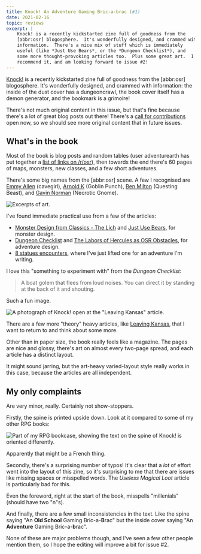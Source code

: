 ```yaml
---
title: Knock! An Adventure Gaming Bric-a-brac (#1)
date: 2021-02-16
topic: reviews
excerpt: |
    Knock! is a recently kickstarted zine full of goodness from the
    [abbr:osr] blogosphere.  It's wonderfully designed, and crammed with
    information.  There's a nice mix of stuff which is immediately
    useful (like *Just Use Bears*, or the *Dungeon Checklist*), and
    some more thought-provoking articles too.  Plus some great art.  I
    recommend it, and am looking forward to issue #2!
---
```


[Knock!][] is a recently kickstarted zine full of goodness from the
[abbr:osr] blogosphere.  It's wonderfully designed, and crammed with
information: the inside of the dust cover has a dungeoncrawl, the book
cover itself has a demon generator, and the bookmark is a grimoire!

There's not much original content in this issue, but that's fine
because there's a lot of great blog posts out there!  There's a [call
for contributions][] open now, so we should see more original content
that in future issues.

[Knock!]: https://www.themerrymushmen.com/
[call for contributions]: https://www.themerrymushmen.com/2021/02/09/knocks-permanent-call-to-contribution/

## What's in the book

Most of the book is blog posts and random tables (user adventurearth
has put together a [list of links on /r/osr][]), then towards the end
there's 60 pages of maps, monsters, new classes, and a few short
adventures.

There's some big names from the [abbr:osr] scene.  A few I recognised
are [Emmy Allen][] (cavegirl), [Arnold K][] (Goblin Punch), [Ben
Milton][] (Questing Beast), and [Gavin Norman][] (Necrotic Gnome).

![Excerpts of art.](files/knock-issue-1/art.jpg)

I've found immediate practical use from a few of the articles:

- [Monster Design from Classics - The Lich][] and [Just Use Bears][], for monster design.
- [Dungeon Checklist][] and [The Labors of Hercules as OSR Obstacles][], for adventure design.
- [8 statues encounters][], where I've just lifted one for an adventure I'm writing.

I love this "something to experiment with" from the *Dungeon
Checklist*:

> A boat golem that flees from loud noises.  You can direct it by
> standing at the back of it and shouting.

Such a fun image.

![A photograph of Knock! open at the "Leaving Kansas" article.](files/knock-issue-1/leaving-kansas.jpg)

There are a few more "theory" heavy articles, like [Leaving Kansas][],
that I want to return to and think about some more.

Other than in paper size, the book really feels like a magazine.  The
pages are nice and glossy, there's art on almost every two-page
spread, and each article has a distinct layout.

It might sound jarring, but the art-heavy varied-layout style really
works in this case, because the articles are all independent.

[list of links on /r/osr]: https://www.reddit.com/r/osr/comments/lhv33e/knock_1_article_list_with_web_links/
[Emmy Allen]: http://cavegirlgames.blogspot.com/
[Arnold K]: http://goblinpunch.blogspot.com/
[Ben Milton]: https://www.youtube.com/c/QuestingBeast
[Gavin Norman]: https://necroticgnome.com/
[Monster Design from Classics - The Lich]: https://www.bastionland.com/2018/12/monster-design-from-classics-lich.html
[Just Use Bears]: https://talesofthegrotesqueanddungeonesque.blogspot.com/2016/08/just-use-bears.html
[Dungeon Checklist]: http://goblinpunch.blogspot.com/2016/01/dungeon-checklist.html
[The Labors of Hercules as OSR Obstacles]: http://questingblog.com/the-labors-of-heracles-as-osr-obstacles/
[8 statues encounters]: http://merrymushmen.canalblog.com/archives/2020/01/17/37948151.html
[Leaving Kansas]: http://cavegirlgames.blogspot.com/2018/03/leaving-kansas.html

## My only complaints

Are very minor, really.  Certainly not show-stoppers.

Firstly, the spine is printed upside down.  Look at it compared to
some of my other RPG books:

![Part of my RPG bookcase, showing the text on the spine of Knock! is oriented differently.](files/knock-issue-1/spine.jpg)

Apparently that might be a French thing.

Secondly, there's a surprising number of typos!  It's clear that a
*lot* of effort went into the layout of this zine, so it's surprising
to me that there are issues like missing spaces or misspelled words.
The *Useless Magical Loot* article is particularly bad for this.

Even the foreword, right at the start of the book, misspells
"millenials" (should have two "n"s).

And finally, there are a few small inconsistencies in the text.  Like
the spine saying "An **Old School** Gaming Bric-a-**B**rac" but the
inside cover saying "An **Adventure** Gaming Bric-a-**b**rac".

None of these are major problems though, and I've seen a few other
people mention them, so I hope the editing will improve a bit for
issue #2.
